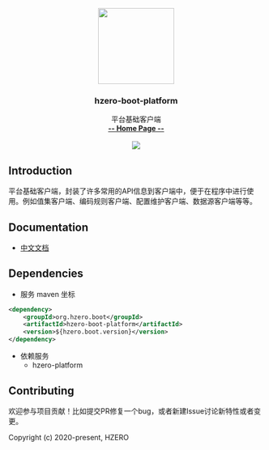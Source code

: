 <p align="center">
    <img src="https://file.open.hand-china.com/hsop-image/doc_classify/0/fed03e0fcb9d4a408d5be052fced12d1/hzero.png" width="150">
    <h3><p style="text-align:center">hzero-boot-platform</p></h3>
    <p align="center">
        平台基础客户端
        <br>
        <a href="http://open.hand-china.com/document-center/doc/component/264/10435?doc_id=5406"><strong>-- Home Page --</strong></a>
        <br>
        <br>
         <a href="http://www.apache.org/licenses/LICENSE-2.0">
             <img src="https://img.shields.io/github/license/alibaba/arthas.svg" >
         </a>
    </p>    
</p>


## Introduction

平台基础客户端，封装了许多常用的API信息到客户端中，便于在程序中进行使用。例如值集客户端、编码规则客户端、配置维护客户端、数据源客户端等等。

## Documentation
- [中文文档](http://open.hand-china.com/document-center/doc/component/264/10435?doc_id=5406)

## Dependencies

* 服务 maven 坐标

```xml
<dependency>
    <groupId>org.hzero.boot</groupId>
    <artifactId>hzero-boot-platform</artifactId>
    <version>${hzero.boot.version}</version>
</dependency>
```

* 依赖服务
    - hzero-platform
    
## Contributing

欢迎参与项目贡献！比如提交PR修复一个bug，或者新建Issue讨论新特性或者变更。

Copyright (c) 2020-present, HZERO
